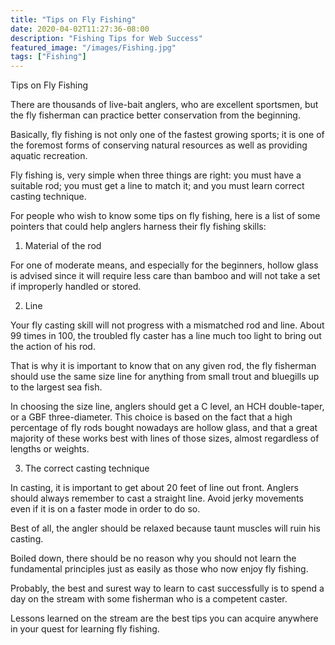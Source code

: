 ```yaml
---
title: "Tips on Fly Fishing"
date: 2020-04-02T11:27:36-08:00
description: "Fishing Tips for Web Success"
featured_image: "/images/Fishing.jpg"
tags: ["Fishing"]
---
```


Tips on Fly Fishing

There are thousands of live-bait anglers, who are excellent sportsmen, but the fly fisherman can practice better conservation from the beginning. 

Basically, fly fishing is not only one of the fastest growing sports; it is one of the foremost forms of conserving  natural resources as well as providing aquatic recreation. 

Fly fishing is, very simple when three things are right: you must have a suitable rod; you must get a line to match it; and you must learn correct casting technique.

For people who wish to know some tips on fly fishing, here is a list of some pointers that could help anglers harness their fly fishing skills:

1. Material of the rod 

For one of moderate means, and especially for the beginners, hollow glass is advised since it will require less care than bamboo and will not take a set if improperly handled or stored.

2. Line

Your fly casting skill will not progress with a mismatched rod and line. About 99 times in 100, the troubled fly caster has a line much too light to bring out the action of his rod.

That is why it is important to know that on any given rod, the fly fisherman should use the same size line for anything from small trout and bluegills up to the largest sea fish.

In choosing the size line, anglers should get a C level, an HCH double-taper, or a GBF three-diameter. This choice is based on the fact that a high percentage of fly rods bought nowadays are hollow glass, and that a great majority of these works best with lines of those sizes, almost regardless of lengths or weights.

3. The correct casting technique

In casting, it is important to get about 20 feet of line out front. Anglers should always remember to cast a straight line. Avoid jerky movements even if it is on a faster mode in order to do so.

Best of all, the angler should be relaxed because taunt muscles will ruin his casting.

Boiled down, there should be no reason why you should not learn the fundamental principles just as easily as those who now enjoy fly fishing.

Probably, the best and surest way to learn to cast successfully is to spend a day on the stream with some fisherman who is a competent caster.

Lessons learned on the stream are the best tips you can acquire anywhere in your quest for learning fly fishing.

